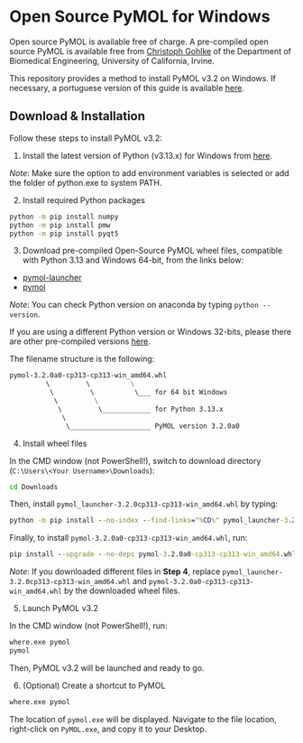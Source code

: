 # Open Source PyMOL for Windows

Open source PyMOL is available free of charge. A pre-compiled open source PyMOL is available free from [Christoph Gohlke](https://www.cgohlke.com/) of the Department of Biomedical Engineering, University of California, Irvine.

This repository provides a method to install PyMOL v3.2 on Windows. If necessary, a portuguese version of this guide is available [here](https://github.com/cnpem/PyMOL4Win/blob/main/README_PT.md).

## Download & Installation

Follow these steps to install PyMOL v3.2:

1. Install the latest version of Python (v3.13.x) for Windows from [here](http://www.python.org/downloads/).

_Note_: Make sure the option to add environment variables is selected or add the folder of python.exe to system PATH.

2. Install required Python packages

```cmd
python -m pip install numpy
python -m pip install pmw
python -m pip install pyqt5
```

3. Download pre-compiled Open-Source PyMOL wheel files, compatible with Python 3.13 and Windows 64-bit, from the links below:

- [pymol-launcher](https://github.com/cnpem/PyMOL4Win/releases/latest/download/pymol_launcher-3.2.0a0-cp313-cp313-win_amd64.whl)
- [pymol](https://github.com/cnpem/PyMOL4Win/releases/latest/download/pymol-3.2.0a0-cp313-cp313-win_amd64.whl)

_Note_: You can check Python version on anaconda by typing `python --version`.

If you are using a different Python version or Windows 32-bits, please there are other pre-compiled versions [here](https://github.com/cgohlke/pymol-open-source-wheels/releases).

The filename structure is the following:

```cmd
pymol‑3.2.0a0‑cp313‑cp313‑win_amd64.whl
         \         \          \
          \         \          \___ for 64 bit Windows
           \         \
            \         \____________ for Python 3.13.x
             \
              \____________________ PyMOL version 3.2.0a0
```

4. Install wheel files

In the CMD window (not PowerShell!), switch to download directory (`C:\Users\<Your Username>\Downloads`):

```cmd
cd Downloads
```

Then, install `pymol_launcher-3.2.0cp313-cp313-win_amd64.whl` by typing:

```cmd
python -m pip install --no-index --find-links="%CD%" pymol_launcher-3.2.0cp313-cp313-win_amd64.whl
```

Finally, to install `pymol-3.2.0a0-cp313-cp313-win_amd64.whl`, run:

```cmd
pip install --upgrade --no-deps pymol-3.2.0a0-cp313-cp313-win_amd64.whl
```

_Note_: If you downloaded different files in **Step 4**, replace `pymol_launcher-3.2.0cp313-cp313-win_amd64.whl` and `pymol-3.2.0a0-cp313-cp313-win_amd64.whl` by the downloaded wheel files.

5. Launch PyMOL v3.2

In the CMD window (not PowerShell!), run:

```cmd
where.exe pymol
pymol
```

Then, PyMOL v3.2 will be launched and ready to go.

6. (Optional) Create a shortcut to PyMOL

```cmd
where.exe pymol
```

The location of `pymol.exe` will be displayed. Navigate to the file location, right-click on `PyMOL.exe`, and copy it to your Desktop.
